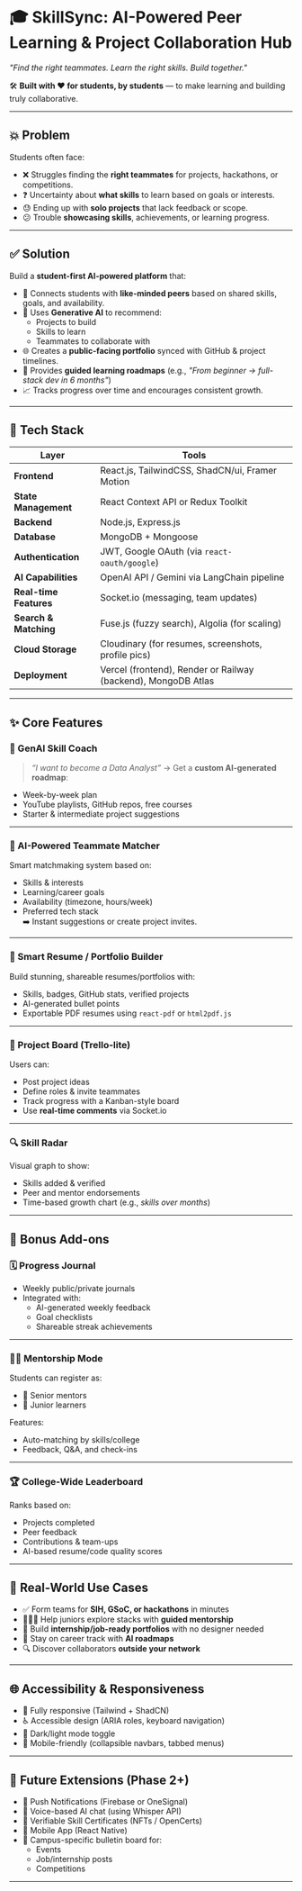 # 🎓 SkillSync: AI-Powered Peer Learning & Project Collaboration Hub  
*"Find the right teammates. Learn the right skills. Build together."*

🛠 **Built with ❤️ for students, by students** — to make learning and building truly collaborative.

---

## 💥 Problem

Students often face:

- ❌ Struggles finding the **right teammates** for projects, hackathons, or competitions.  
- ❓ Uncertainty about **what skills** to learn based on goals or interests.  
- 😓 Ending up with **solo projects** that lack feedback or scope.  
- 😕 Trouble **showcasing skills**, achievements, or learning progress.

---

## ✅ Solution

Build a **student-first AI-powered platform** that:

- 🤝 Connects students with **like-minded peers** based on shared skills, goals, and availability.  
- 🧠 Uses **Generative AI** to recommend:  
  - Projects to build  
  - Skills to learn  
  - Teammates to collaborate with  
- 🌐 Creates a **public-facing portfolio** synced with GitHub & project timelines.  
- 🧭 Provides **guided learning roadmaps** (e.g., *"From beginner → full-stack dev in 6 months"*)  
- 📈 Tracks progress over time and encourages consistent growth.

---

## 🔧 Tech Stack

| Layer              | Tools                                                                 |
|--------------------|-----------------------------------------------------------------------|
| **Frontend**        | React.js, TailwindCSS, ShadCN/ui, Framer Motion                      |
| **State Management**| React Context API or Redux Toolkit                                   |
| **Backend**         | Node.js, Express.js                                                  |
| **Database**        | MongoDB + Mongoose                                                   |
| **Authentication**  | JWT, Google OAuth (via `react-oauth/google`)                         |
| **AI Capabilities** | OpenAI API / Gemini via LangChain pipeline                           |
| **Real-time Features**| Socket.io (messaging, team updates)                                |
| **Search & Matching**| Fuse.js (fuzzy search), Algolia (for scaling)                       |
| **Cloud Storage**   | Cloudinary (for resumes, screenshots, profile pics)                  |
| **Deployment**      | Vercel (frontend), Render or Railway (backend), MongoDB Atlas        |

---

## ✨ Core Features

### 🧠 GenAI Skill Coach
> _“I want to become a Data Analyst”_ → Get a **custom AI-generated roadmap**:
- Week-by-week plan
- YouTube playlists, GitHub repos, free courses
- Starter & intermediate project suggestions

---

### 🤝 AI-Powered Teammate Matcher
Smart matchmaking system based on:
- Skills & interests  
- Learning/career goals  
- Availability (timezone, hours/week)  
- Preferred tech stack  
➡️ Instant suggestions or create project invites.

---

### 🧾 Smart Resume / Portfolio Builder
Build stunning, shareable resumes/portfolios with:
- Skills, badges, GitHub stats, verified projects  
- AI-generated bullet points  
- Exportable PDF resumes using `react-pdf` or `html2pdf.js`

---

### 📁 Project Board (Trello-lite)
Users can:
- Post project ideas  
- Define roles & invite teammates  
- Track progress with a Kanban-style board  
- Use **real-time comments** via Socket.io

---

### 🔍 Skill Radar
Visual graph to show:
- Skills added & verified  
- Peer and mentor endorsements  
- Time-based growth chart (e.g., *skills over months*)

---

## 🚀 Bonus Add-ons

### 🗓️ Progress Journal
- Weekly public/private journals  
- Integrated with:  
  - AI-generated weekly feedback  
  - Goal checklists  
  - Shareable streak achievements

---

### 🧑‍🏫 Mentorship Mode
Students can register as:
- 🧓 Senior mentors  
- 🐣 Junior learners  

Features:
- Auto-matching by skills/college
- Feedback, Q&A, and check-ins

---

### 🏆 College-Wide Leaderboard
Ranks based on:
- Projects completed  
- Peer feedback  
- Contributions & team-ups  
- AI-based resume/code quality scores

---

## 🎯 Real-World Use Cases

- ✅ Form teams for **SIH, GSoC, or hackathons** in minutes  
- 👨‍👩‍👧 Help juniors explore stacks with **guided mentorship**  
- 💼 Build **internship/job-ready portfolios** with no designer needed  
- 🧭 Stay on career track with **AI roadmaps**  
- 🔍 Discover collaborators **outside your network**

---

## 🌐 Accessibility & Responsiveness

- 🔁 Fully responsive (Tailwind + ShadCN)  
- ♿ Accessible design (ARIA roles, keyboard navigation)  
- 🌙 Dark/light mode toggle  
- 📱 Mobile-friendly (collapsible navbars, tabbed menus)

---

## 🧩 Future Extensions (Phase 2+)

- 🔔 Push Notifications (Firebase or OneSignal)  
- 🎤 Voice-based AI chat (using Whisper API)  
- 🧾 Verifiable Skill Certificates (NFTs / OpenCerts)  
- 📱 Mobile App (React Native)  
- 📢 Campus-specific bulletin board for:  
  - Events  
  - Job/internship posts  
  - Competitions

---
